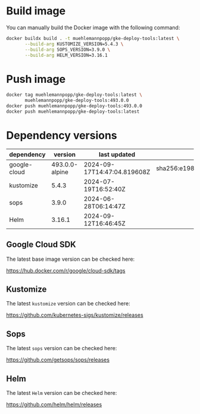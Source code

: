 # Build image

You can manually build the Docker image with the following command:

```bash
docker buildx build . -t muehlemannpopp/gke-deploy-tools:latest \
       --build-arg KUSTOMIZE_VERSION=5.4.3 \
       --build-arg SOPS_VERSION=3.9.0 \
       --build-arg HELM_VERSION=3.16.1
```

# Push image

```bash
docker tag muehlemannpopp/gke-deploy-tools:latest \
       muehlemannpopp/gke-deploy-tools:493.0.0
docker push muehlemannpopp/gke-deploy-tools:493.0.0
docker push muehlemannpopp/gke-deploy-tools:latest
```


# Dependency versions

| dependency   | version                 | last updated                 | digest                       |
|--------------|-------------------------|------------------------------|------------------------------|
| google-cloud | 493.0.0-alpine | 2024-09-17T14:47:04.819608Z | sha256:e198336ecdecc3e69d3afae3697462b28e3754dfa4cf4cee6a437d0defb6772b |
| kustomize    | 5.4.3        | 2024-07-19T16:52:40Z            |                              |
| sops         | 3.9.0             | 2024-06-28T06:14:47Z                 |                              |
| Helm         | 3.16.1             | 2024-09-12T16:46:45Z                 |                              |


## Google Cloud SDK

The latest base image version can be checked here:

<https://hub.docker.com/r/google/cloud-sdk/tags>


## Kustomize

The latest `kustomize` version can be checked here:

<https://github.com/kubernetes-sigs/kustomize/releases>


## Sops

The latest `sops` version can be checked here:

<https://github.com/getsops/sops/releases>


## Helm

The latest `Helm` version can be checked here:

<https://github.com/helm/helm/releases>

